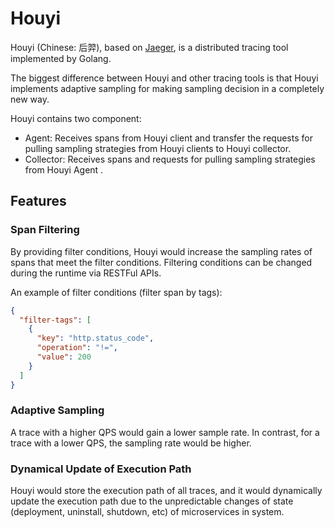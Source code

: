 # Houyi

Houyi (Chinese: 后羿), based on [Jaeger](https://github.com/jaegertracing/jaeger), 
is a distributed tracing tool implemented by Golang. 

The biggest difference between Houyi and other tracing tools is that Houyi implements
 adaptive sampling for making sampling decision in a completely new way.
 
Houyi contains two component:

- Agent: Receives spans from Houyi client and transfer the requests for pulling sampling strategies from Houyi clients to Houyi collector.
- Collector: Receives spans and requests for pulling sampling strategies from Houyi Agent .

## Features

### Span Filtering

By providing filter conditions, Houyi would increase the sampling rates of spans that meet the filter conditions.
Filtering conditions can be changed during the runtime via RESTFul APIs.

An example of filter conditions (filter span by tags):

```json
{
  "filter-tags": [
    {
      "key": "http.status_code",
      "operation": "!=",
      "value": 200
    }
  ]
}
```

### Adaptive Sampling

A trace with a higher QPS would gain a lower sample rate. 
In contrast, for a trace with a lower QPS, the sampling rate would be higher.

### Dynamical Update of Execution Path

Houyi would store the execution path of all traces, and it would dynamically update the execution path due to 
the unpredictable changes of state (deployment, uninstall, shutdown, etc) of microservices in system.
